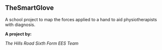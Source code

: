 ## TheSmartGlove
A school project to map the forces applied to a hand to aid physiotherapists with diagnosis.

**A project by:**

_The Hills Road Sixth Form EES Team_
